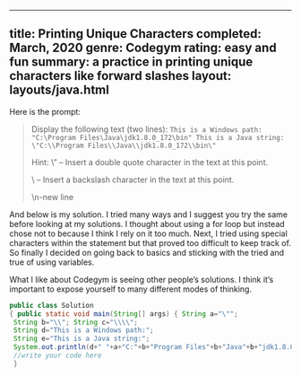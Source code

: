 ---
title: Printing Unique Characters
completed: March, 2020
genre: Codegym
rating: easy and fun
summary: a practice in printing unique characters like forward slashes
layout: layouts/java.html
----

Here is the prompt:
> Display the following text (two lines):
> `This is a Windows path: "C:\Program Files\Java\jdk1.8.0_172\bin" This is a Java string: \"C:\\Program Files\\Java\\jdk1.8.0_172\\bin\"`
> 
> Hint:
> \” – Insert a double quote character in the text at this point. 
> 
> \ – Insert a backslash character in the text at this point. 
> 
> \n-new line

And below is my solution. I tried many ways and I suggest you try the same before looking at my solutions. I thought about using a for loop but instead chose not to because I think I rely on it too much. Next, I tried using special characters within the statement but that proved too difficult to keep track of. So finally I decided on going back to basics and sticking with the tried and true of using variables. 

What I like about Codegym is seeing other people’s solutions. I think it’s important to expose yourself to many different modes of thinking.

```java
public class Solution 
{ public static void main(String[] args) { String a="\"";
 String b="\\"; String c="\\\\"; 
 String d="This is a Windows path:"; 
 String e="This is a Java string:"; 
 System.out.println(d+" "+a+"C:"+b+"Program Files"+b+"Java"+b+"jdk1.8.0_172"+b+"bin"+a +"\n"+e+" "+b+a+"C:"+c+"Program Files"+c+"Java"+c+"jdk1.8.0_172"+c+"bin"+b+a); 
 //write your code here 
 }
```
